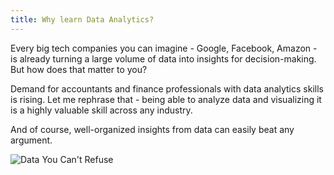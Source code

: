 ```yaml
---
title: Why learn Data Analytics?
---
```


Every big tech companies you can imagine - Google, Facebook, Amazon - is already turning a large volume of data into insights for decision-making. But how does that matter to you?

Demand for accountants and finance professionals with data analytics skills is rising. Let me rephrase that - being able to analyze data and visualizing it is a highly valuable skill across any industry.

And of course, well-organized insights from data can easily beat any argument.

![Data You Can't Refuse](https://accy570-fa2020-course-site-assets.s3-us-west-2.amazonaws.com/images/data-you-cant-refuse.jpg)

